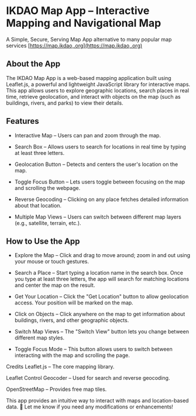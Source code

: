 # IKDAO Map App – Interactive Mapping and Navigational Map
A Simple, Secure, Serving Map App alternative to many popular map services [https://map.ikdao,.org](https://map.ikdao,.org)

## About the App
The IKDAO Map App is a web-based mapping application built using Leaflet.js, a powerful and lightweight JavaScript library for interactive maps. This app allows users to explore geographic locations, search places in real time, retrieve geolocation, and interact with objects on the map (such as buildings, rivers, and parks) to view their details.

## Features
- Interactive Map – Users can pan and zoom through the map.

- Search Box – Allows users to search for locations in real time by typing at least three letters.

- Geolocation Button – Detects and centers the user's location on the map.

- Toggle Focus Button – Lets users toggle between focusing on the map and scrolling the webpage.

- Reverse Geocoding – Clicking on any place fetches detailed information about that location.

- Multiple Map Views – Users can switch between different map layers (e.g., satellite, terrain, etc.).

## How to Use the App
- Explore the Map – Click and drag to move around; zoom in and out using your mouse or touch gestures.

- Search a Place – Start typing a location name in the search box. Once you type at least three letters, the app will search for matching locations and center the map on the result.

- Get Your Location – Click the "Get Location" button to allow geolocation access. Your position will be marked on the map.

- Click on Objects – Click anywhere on the map to get information about buildings, rivers, and other geographic objects.

- Switch Map Views – The "Switch View" button lets you change between different map styles.

- Toggle Focus Mode – This button allows users to switch between interacting with the map and scrolling the page.

Credits
Leaflet.js – The core mapping library.

Leaflet Control Geocoder – Used for search and reverse geocoding.

OpenStreetMap – Provides free map tiles.

This app provides an intuitive way to interact with maps and location-based data. 🚀 Let me know if you need any modifications or enhancements!
